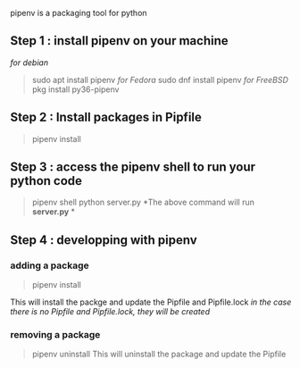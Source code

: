 pipenv is a packaging tool for python
## Step 1 : install pipenv on your machine
*for debian*
>sudo apt install pipenv
*for Fedora*
>sudo dnf install pipenv
*for FreeBSD*
>pkg install py36-pipenv

## Step 2 : Install packages in Pipfile
>pipenv install

## Step 3 : access the pipenv shell to run your python code
>pipenv shell
>python server.py
*The above command will run  __server.py__ *

## Step 4 : developping with pipenv

### adding a package 
>pipenv install <PACKAGE>

This will install the packge and update the Pipfile and Pipfile.lock
_in the case there is no Pipfile and Pipfile.lock, they will be created_

### removing a package
>pipenv uninstall <PACKAGE>
This will uninstall the package and update the Pipfile

